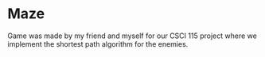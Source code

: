 # Maze
Game was made by my friend and myself for our CSCI 115 project where we implement the shortest path algorithm for the enemies.
